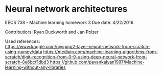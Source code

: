 # Neural network architectures

EECS 738 - Machine learning  homework 3
Due date: 4/22/2019   

Contributiors: Ryan Duckworth and Jan Polzer

Used references:  
https://www.kaggle.com/niyipop/2-layer-neural-network-from-scratch-using-numpy/data
https://medium.com/machine-learning-algorithms-from-scratch/digit-recognition-from-0-9-using-deep-neural-network-from-scratch-8e6bcf1dbd3 https://github.com/pavankalyan1997/Machine-learning-without-any-libraries
